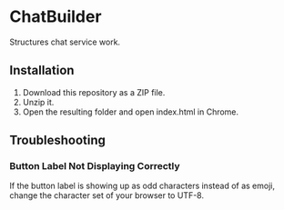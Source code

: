 # ChatBuilder
 Structures chat service work.


## Installation
1. Download this repository as a ZIP file.
2. Unzip it.
3. Open the resulting folder and open index.html in Chrome.


## Troubleshooting

### Button Label Not Displaying Correctly
If the button label is showing up as odd characters instead of as emoji, change the character set of your browser to UTF-8. 
